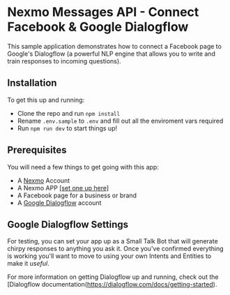 # Nexmo Messages API - Connect Facebook & Google Dialogflow

This sample application demonstrates how to connect a Facebook page to Google's Dialogflow (a powerful NLP engine that allows you to write and train responses to incoming questions).

## Installation

To get this up and running:

- Clone the repo and run `npm install`
- Rename `.env.sample` to `.env` and fill out all the enviroment vars required
- Run `npm run dev` to start things up!

## Prerequisites

You will need a few things to get going with this app:

- A [Nexmo](https://nexmo.com) Account
- A Nexmo APP [[set one up here]](https://dashboard.nexmo.com/messages/create-application)
- A Facebook page for a business or brand
- A [Google Dialogflow](https://dialogflow.com) account

## Google Dialogflow Settings

For testing, you can set your app up as a Small Talk Bot that will generate chirpy responses to anything you ask it. Once you've confirmed everything is working you'll want to move to using your own Intents and Entities to make it _useful_.

For more information on getting Dialogflow up and running, check out the [Dialogflow documentation(https://dialogflow.com/docs/getting-started).

